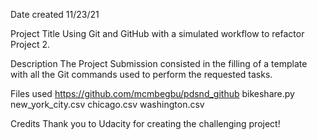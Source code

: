Date created
11/23/21

Project Title 
Using Git and GitHub with a simulated workflow to refactor Project 2.

Description 
The Project Submission consisted in the filling of a template with all the Git commands used to perform the requested tasks.

Files used
https://github.com/mcmbegbu/pdsnd_github bikeshare.py new_york_city.csv chicago.csv washington.csv

Credits
Thank you to Udacity for creating the challenging project!




